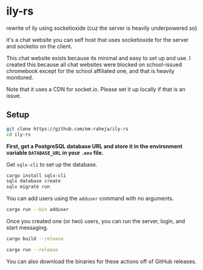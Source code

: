# ily-rs
rewrite of ily using socketioxide (cuz the server is heavily underpowered so)

it's a chat website you can self host that uses socketioxide for the server and socketio on the client.

This chat website exists because its minimal and easy to set up and use. I created this because all chat websites were blocked on school-issued chromebook except for the school affiliated one, and that is heavily monitored.

Note that it uses a CDN for socket.io. Please set it up locally if that is an issue.

## Setup

```bash
git clone https://github.com/om-raheja/ily-rs
cd ily-rs
```

**First, get a PostgreSQL database URL and store it in the environment variable `DATABASE_URL` in your `.env` file.**

Get `sqlx-cli` to set up the database.

```bash
cargo install sqlx-cli
sqlx database create
sqlx migrate run
```

You can add users using the `adduser` command with no arguments.

```bash
cargo run --bin adduser
```

Once you created one (or two) users, you can run the server, login, and start messaging.

```bash
cargo build --release
```

```bash
cargo run --release
```

You can also download the binaries for these actions off of GitHub releases.
